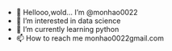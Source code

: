 - 👋 Hellooo,wold... I’m @monhao0022
- 👀 I’m interested in  data science
- 🌱 I’m currently learning  python
- 📫 How to reach me  monhao0022gmail.com


<!---
monhao0022/monhao0022 is a ✨ special ✨ repository because its `README.md` (this file) appears on your GitHub profile.
You can click the Preview link to take a look at your changes.
--->
